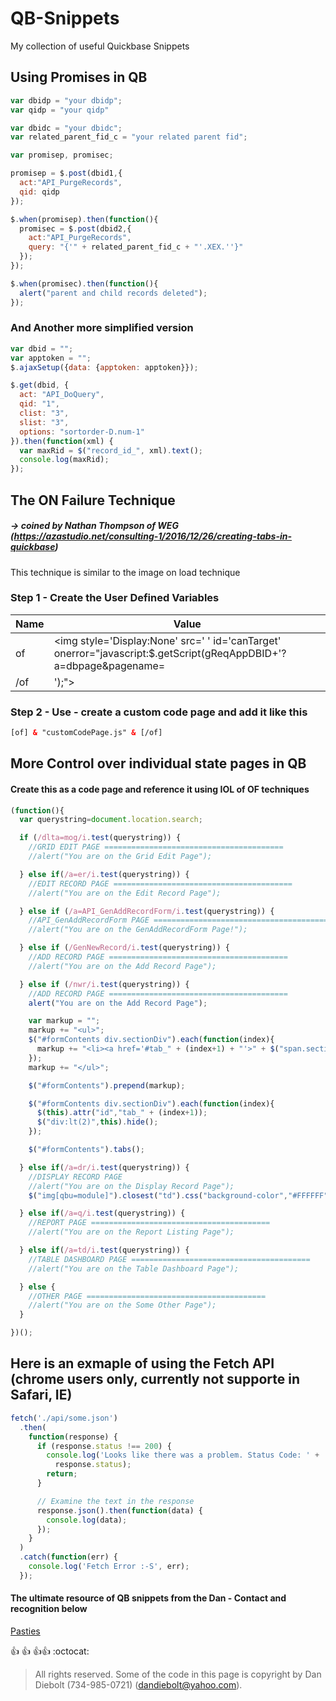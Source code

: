# QB-Snippets
My collection of useful Quickbase Snippets

## Using Promises in QB

```javascript
var dbidp = "your dbidp";
var qidp = "your qidp"

var dbidc = "your dbidc";
var related_parent_fid_c = "your related parent fid";

var promisep, promisec;

promisep = $.post(dbid1,{
  act:"API_PurgeRecords",
  qid: qidp
});

$.when(promisep).then(function(){
  promisec = $.post(dbid2,{
    act:"API_PurgeRecords",
    query: "{'" + related_parent_fid_c + "'.XEX.''}"
  });
});

$.when(promisec).then(function(){
  alert("parent and child records deleted");
});
```
### And Another more simplified version
```javascript
var dbid = "";
var apptoken = "";
$.ajaxSetup({data: {apptoken: apptoken}});

$.get(dbid, {
  act: "API_DoQuery",
  qid: "1",
  clist: "3",
  slist: "3",
  options: "sortorder-D.num-1"
}).then(function(xml) {
  var maxRid = $("record_id_", xml).text();
  console.log(maxRid);
});
```

## The ON Failure Technique 
##### -> coined by Nathan Thompson of WEG (https://azastudio.net/consulting-1/2016/12/26/creating-tabs-in-quickbase)
This technique is similar to the image on load technique 

### Step 1 - Create the User Defined Variables
Name | Value
---- | -----
of | <img style='Display:None' src=' ' id='canTarget' onerror="javascript:$.getScript(gReqAppDBID+'?a=dbpage&pagename=
/of | ');">

### Step 2 - Use - create a custom code page and add it like this
```html
[of] & "customCodePage.js" & [/of]
```

## More Control over individual state pages in QB
#### Create this as a code page and reference it using IOL of OF techniques
```javascript
(function(){
  var querystring=document.location.search;

  if (/dlta=mog/i.test(querystring)) {
    //GRID EDIT PAGE ========================================
    //alert("You are on the Grid Edit Page");

  } else if(/a=er/i.test(querystring)) {
    //EDIT RECORD PAGE ========================================
    //alert("You are on the Edit Record Page");

  } else if (/a=API_GenAddRecordForm/i.test(querystring)) {
    //API_GenAddRecordForm PAGE ========================================
    //alert("You are on the GenAddRecordForm Page!");

  } else if (/GenNewRecord/i.test(querystring)) {
    //ADD RECORD PAGE ========================================
    //alert("You are on the Add Record Page");

  } else if (/nwr/i.test(querystring)) {
    //ADD RECORD PAGE ========================================
    alert("You are on the Add Record Page");

    var markup = "";
    markup += "<ul>";
    $("#formContents div.sectionDiv").each(function(index){
      markup += "<li><a href='#tab_" + (index+1) + "'>" + $("span.sectionTitle",this).text() + "</a></li>";
    });
    markup += "</ul>";

    $("#formContents").prepend(markup);

    $("#formContents div.sectionDiv").each(function(index){
      $(this).attr("id","tab_" + (index+1));
      $("div:lt(2)",this).hide();
    });

    $("#formContents").tabs();

  } else if(/a=dr/i.test(querystring)) {
    //DISPLAY RECORD PAGE
    //alert("You are on the Display Record Page");
    $("img[qbu=module]").closest("td").css("background-color","#FFFFFF");

  } else if(/a=q/i.test(querystring)) {
    //REPORT PAGE ========================================
    //alert("You are on the Report Listing Page");

  } else if(/a=td/i.test(querystring)) {
    //TABLE DASHBOARD PAGE ========================================
    //alert("You are on the Table Dashboard Page");

  } else {
    //OTHER PAGE ========================================
    //alert("You are on the Some Other Page");
  }

})();
```


## Here is an exmaple of using the Fetch API (chrome users only, currently not supporte in Safari, IE)
```javascript
fetch('./api/some.json')  
  .then(  
    function(response) {  
      if (response.status !== 200) {  
        console.log('Looks like there was a problem. Status Code: ' +  
          response.status);  
        return;  
      }

      // Examine the text in the response  
      response.json().then(function(data) {  
        console.log(data);  
      });  
    }  
  )  
  .catch(function(err) {  
    console.log('Fetch Error :-S', err);  
  });
```




#### The ultimate resource of QB snippets from the Dan - Contact and recognition below
[Pasties](https://haversineconsulting.quickbase.com/db/bgcwm2m4g?a=td)

:+1: :+1: :+1::+1: :octocat:
> All rights reserved. Some of the code in this page is copyright by Dan Diebolt (734-985-0721) (dandiebolt@yahoo.com).